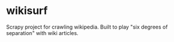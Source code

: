 # wikisurf
Scrapy project for crawling wikipedia.  Built to play "six degrees of separation" with wiki articles.
